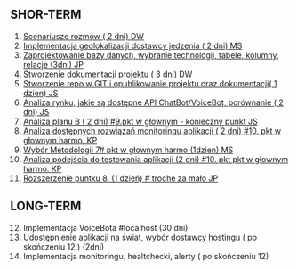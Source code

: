 
## SHOR-TERM
1. [Scenariusze rozmów ( 2 dni) DW](docs/short_term/API_Comparison.md)
2. [Implementacja geolokalizacji dostawcy jedzenia ( 2 dni) MS](docs/short_term/API_Comparison.md)
3. [Zaprojektowanie bazy danych, wybranie technologii, tabele, kolumny, relacje (3dni) JP](docs/short_term/API_Comparison.md)
4. [Stworzenie dokumentacji projektu ( 3 dni) DW](docs/short_term/API_Comparison.md)
5. [Stworzenie repo w GIT i opublikowanie projektu oraz dokumentacji( 1 dzien) JS](docs/short_term/API_Comparison.md)
6. [Analiza rynku, jakie są dostępne API ChatBot/VoiceBot, porównanie ( 2 dni) JS](docs/shor_term/Bots_Comparison.xlsx)
7. [Analiza planu B ( 2 dni) #9.pkt w głownym - konieczny punkt JS](/images/PlanB.MD)
8. [Analiza dostępnych rozwiązań monitoringu aplikacji ( 2 dni) #10. pkt w głownym harmo. KP](docs/short_term/API_Comparison.md)
9. [Wybór Metodologii 7# pkt w głownym harmo (1dzien) MS](docs/short_term/API_Comparison.md)
10. [Analiza podejścia do testowania aplikacji (2 dni) #10. pkt pkt w głownym harmo. KP](docs/short_term/API_Comparison.md)
11. [Rozszerzenie puntku 8.  (1 dzień) # troche za mało JP](docs/short_term/API_Comparison.md)

## LONG-TERM
12. Implementacja VoiceBota #localhost (30 dni)
13. Udostępnienie aplikacji na świat, wybór dostawcy hostingu (  po skończeniu 12.) (2dni)
14. Implementacja monitoringu, healtchecki, alerty ( po skończeniu 12)
